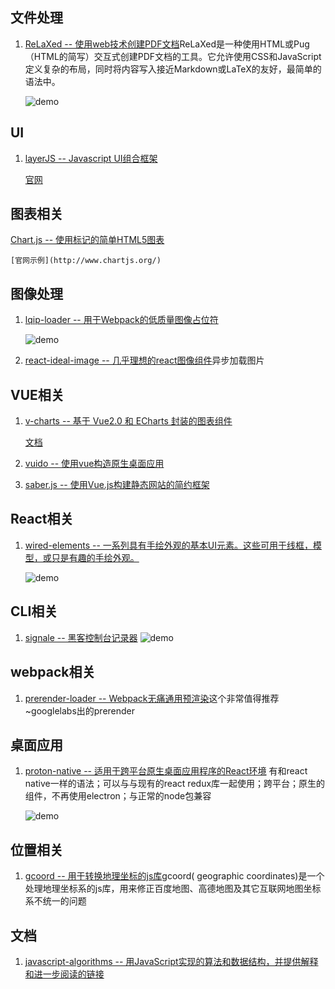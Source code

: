 ## 文件处理
1. [ReLaXed -- 使用web技术创建PDF文档](https://github.com/RelaxedJS/ReLaXed)ReLaXed是一种使用HTML或Pug（HTML的简写）交互式创建PDF文档的工具。它允许使用CSS和JavaScript定义复杂的布局，同时将内容写入接近Markdown或LaTeX的友好，最简单的语法中。
    
    ![demo](https://camo.githubusercontent.com/be077d7379399961977b45a802b675f5c18f170a/68747470733a2f2f692e696d6775722e636f6d2f344e34665359592e676966)
## UI
1. [layerJS -- Javascript UI组合框架](https://github.com/layerJS/layerJS)
    
    [官网](https://layerjs.org/)
## 图表相关
 [Chart.js -- 使用<canvas>标记的简单HTML5图表](https://github.com/chartjs/Chart.js) 

    [官网示例](http://www.chartjs.org/)
## 图像处理
1. [lqip-loader -- 用于Webpack的低质量图像占位符](https://github.com/zouhir/lqip-loader)

    ![demo](https://user-images.githubusercontent.com/5052316/31105257-7986782c-a82e-11e7-972b-cabcf97f13c0.png)
2. [react-ideal-image -- 几乎理想的react图像组件](https://github.com/stereobooster/react-ideal-image)异步加载图片
## VUE相关
1. [v-charts -- 基于 Vue2.0 和 ECharts 封装的图表组件](https://github.com/ElemeFE/v-charts)    
    
    [文档](https://v-charts.js.org/#/)
2. [vuido -- 使用vue构造原生桌面应用](https://github.com/mimecorg/vuido)
3. [saber.js -- 使用Vue.js构建静态网站的简约框架](https://github.com/egoist/saber.js)
## React相关
1. [wired-elements -- 一系列具有手绘外观的基本UI元素。这些可用于线框，模型，或只是有趣的手绘外观。](https://github.com/wiredjs/wired-elements)

    ![demo](https://camo.githubusercontent.com/d06779580c38ad9fc939c7599f4623598a5e6b98/68747470733a2f2f692e696d6775722e636f6d2f717474506c6c672e706e67)
## CLI相关
1. [signale -- 黑客控制台记录器](https://github.com/klauscfhq/signale)
    ![demo](https://camo.githubusercontent.com/dd0ad939bce8e21b2f9afbf0db794a0de7422c5f/68747470733a2f2f63646e2e7261776769742e636f6d2f6b6c617573636668712f7369676e616c652f32643862636666382f6d656469612f6865616465722e706e67)
## webpack相关
1. [prerender-loader -- Webpack无痛通用预渲染](https://github.com/GoogleChromeLabs/prerender-loader)这个非常值得推荐~googlelabs出的prerender
## 桌面应用
1. [proton-native -- 适用于跨平台原生桌面应用程序的React环境](https://github.com/kusti8/proton-native)
    有和react native一样的语法；可以与与现有的react redux库一起使用；跨平台；原生的组件，不再使用electron；与正常的node包兼容
        
    ![demo](https://camo.githubusercontent.com/2f4f5eb65093cc4af2d265dfeb9afceef7452575/687474703a2f2f70726f746f6e6e61746976652d616635312e6b7863646e2e636f6d2f696d616765732f77696e646f77735f6578616d706c652e706e67)
## 位置相关
1. [gcoord -- 用于转换地理坐标的js库](https://github.com/hujiulong/gcoord)gcoord( geographic coordinates)是一个处理地理坐标系的js库，用来修正百度地图、高德地图及其它互联网地图坐标系不统一的问题
## 文档
1. [javascript-algorithms -- 用JavaScript实现的算法和数据结构，并提供解释和进一步阅读的链接](https://github.com/trekhleb/javascript-algorithms)
